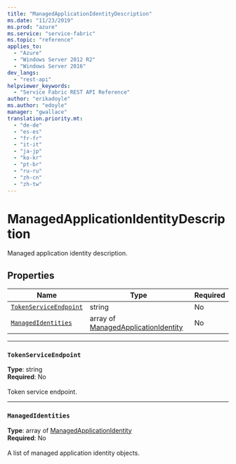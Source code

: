 ```yaml
---
title: "ManagedApplicationIdentityDescription"
ms.date: "11/23/2019"
ms.prod: "azure"
ms.service: "service-fabric"
ms.topic: "reference"
applies_to: 
  - "Azure"
  - "Windows Server 2012 R2"
  - "Windows Server 2016"
dev_langs: 
  - "rest-api"
helpviewer_keywords: 
  - "Service Fabric REST API Reference"
author: "erikadoyle"
ms.author: "edoyle"
manager: "gwallace"
translation.priority.mt: 
  - "de-de"
  - "es-es"
  - "fr-fr"
  - "it-it"
  - "ja-jp"
  - "ko-kr"
  - "pt-br"
  - "ru-ru"
  - "zh-cn"
  - "zh-tw"
---
```

# ManagedApplicationIdentityDescription

Managed application identity description.

## Properties
| Name | Type | Required |
| --- | --- | --- |
| [`TokenServiceEndpoint`](#tokenserviceendpoint) | string | No |
| [`ManagedIdentities`](#managedidentities) | array of [ManagedApplicationIdentity](sfclient-model-managedapplicationidentity.md) | No |

____
### `TokenServiceEndpoint`
__Type__: string <br/>
__Required__: No<br/>
<br/>
Token service endpoint.

____
### `ManagedIdentities`
__Type__: array of [ManagedApplicationIdentity](sfclient-model-managedapplicationidentity.md) <br/>
__Required__: No<br/>
<br/>
A list of managed application identity objects.
